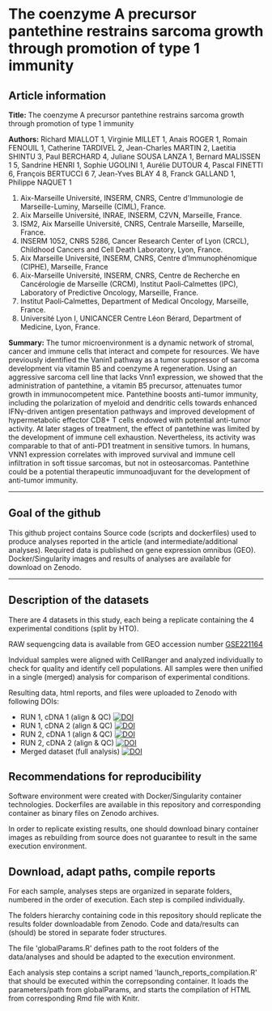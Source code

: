 # The coenzyme A precursor pantethine restrains sarcoma growth through promotion of type 1 immunity

## Article information

**Title:** The coenzyme A precursor pantethine restrains sarcoma growth through promotion of type 1 immunity

**Authors:** Richard MIALLOT 1, Virginie MILLET 1, Anais ROGER 1, Romain FENOUIL 1, Catherine TARDIVEL 2, Jean-Charles MARTIN 2, Laetitia SHINTU 3, Paul BERCHARD 4, Juliane SOUSA LANZA 1, Bernard MALISSEN 1 5, Sandrine HENRI 1, Sophie UGOLINI 1, Aurélie DUTOUR 4, Pascal FINETTI 6, François BERTUCCI 6 7, Jean-Yves BLAY 4 8, Franck GALLAND 1, Philippe NAQUET 1

1. Aix-Marseille Université, INSERM, CNRS, Centre d'Immunologie de Marseille-Luminy, Marseille (CIML), France. 
2. Aix Marseille Université, INRAE, INSERM, C2VN, Marseille, France.
3. ISM2, Aix Marseille Université, CNRS, Centrale Marseille, Marseille, France.
4. INSERM 1052, CNRS 5286, Cancer Research Center of Lyon (CRCL), Childhood Cancers and Cell Death Laboratory, Lyon, France.
5. Aix Marseille Université, INSERM, CNRS, Centre d’Immunophénomique (CIPHE), Marseille, France 
6. Aix-Marseille Université, INSERM, CNRS, Centre de Recherche en Cancérologie de Marseille (CRCM), Institut Paoli‑Calmettes (IPC), Laboratory of Predictive Oncology, Marseille, France.
7. Institut Paoli‑Calmettes, Department of Medical Oncology, Marseille, France.
8. Université Lyon I, UNICANCER Centre Léon Bérard, Department of Medicine, Lyon, France.

**Summary:**
The tumor microenvironment is a dynamic network of stromal, cancer and immune cells that interact and compete for resources. We have previously identified the Vanin1 pathway as a tumor suppressor of sarcoma development via vitamin B5 and coenzyme A regeneration. Using an aggressive sarcoma cell line that lacks Vnn1 expression, we showed that the administration of pantethine, a vitamin B5 precursor, attenuates tumor growth in immunocompetent mice. Pantethine boosts anti-tumor immunity, including the polarization of myeloid and dendritic cells towards enhanced IFNγ-driven antigen presentation pathways and improved development of hypermetabolic effector CD8+ T cells endowed with potential anti-tumor activity. At later stages of treatment, the effect of pantethine was limited by the development of immune cell exhaustion. Nevertheless, its activity was comparable to that of anti-PD1 treatment in sensitive tumors. In humans, VNN1 expression correlates with improved survival and immune cell infiltration in soft tissue sarcomas, but not in osteosarcomas. Pantethine could be a potential therapeutic immunoadjuvant for the development of anti-tumor immunity. 

---

## Goal of the github
This github project contains Source code (scripts and dockerfiles) used to produce analyses reported in the article (and intermediate/additional analyses).
Required data is published on gene expression omnibus (GEO). Docker/Singularity images and results of analyses are available for download on Zenodo. 


---

## Description of the datasets

There are 4 datasets in this study, each being a replicate containing the 4 experimental conditions (split by HTO). 

RAW sequengcing data is available from GEO accession number [GSE221164](https://www.ncbi.nlm.nih.gov/geo/query/acc.cgi?acc=GSE221164)

Indvidual samples were aligned with CellRanger and analyzed individually to check for quality and identify cell populations.
All samples were then unified in a single (merged) analysis for comparison of experimental conditions.

Resulting data, html reports, and files were uploaded to Zenodo with following DOIs:
* RUN 1, cDNA 1 (align & QC) [![DOI](https://zenodo.org/badge/DOI/10.5281/zenodo.8277073.svg)](https://doi.org/10.5281/zenodo.8277073) 
* RUN 1, cDNA 2 (align & QC) [![DOI](https://zenodo.org/badge/DOI/10.5281/zenodo.8279739.svg)](https://doi.org/10.5281/zenodo.8279739) 
* RUN 2, cDNA 1 (align & QC) [![DOI](https://zenodo.org/badge/DOI/10.5281/zenodo.8279752.svg)](https://doi.org/10.5281/zenodo.8279752) 
* RUN 2, cDNA 2 (align & QC) [![DOI](https://zenodo.org/badge/DOI/10.5281/zenodo.8279754.svg)](https://doi.org/10.5281/zenodo.8279754) 
* Merged dataset (full analysis) [![DOI](https://zenodo.org/badge/DOI/10.5281/zenodo.8279759.svg)](https://doi.org/10.5281/zenodo.8279759) 


## Recommendations for reproducibility

Software environment were created with Docker/Singularity container technologies.
Dockerfiles are available in this repository and corresponding container as binary files on Zenodo archives.

In order to replicate existing results, one should download binary container images as rebuilding from source does not guarantee to result in the same execution environment.

## Download, adapt paths, compile reports

For each sample, analyses steps are organized in separate folders, numbered in the order of execution.
Each step is compiled individually.

The folders hierarchy containing code in this repository should replicate the results folder downloadable from Zenodo.
Code and data/results can (should) be stored in separate foder structures.

The file 'globalParams.R' defines path to the root folders of the data/analyses and should be adapted to the execution environment.

Each analysis step contains a script named 'launch_reports_compilation.R' that should be executed within the correpsonding container.
It loads the parameters/path from globalParams, and starts the compilation of HTML from corresponding Rmd file with Knitr.


